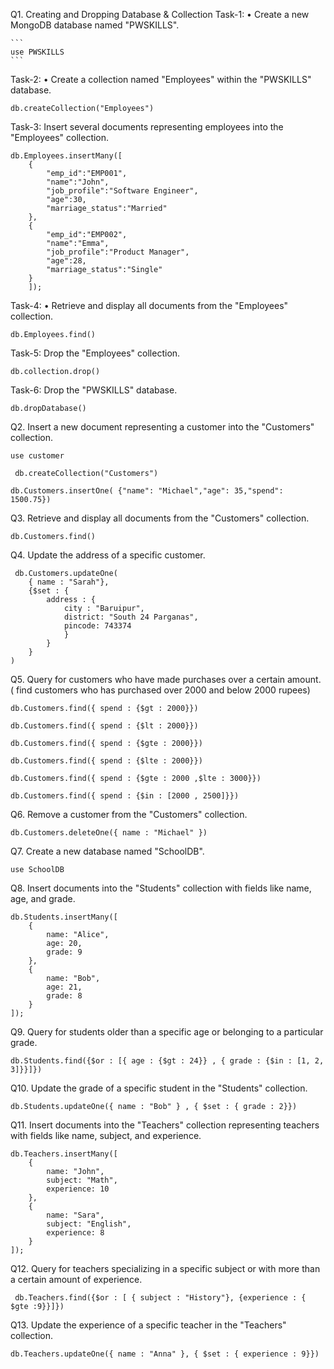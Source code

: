 Q1. Creating and Dropping Database & Collection
Task-1:
• Create a new MongoDB database named "PWSKILLS".

    ```
    use PWSKILLS
    ```

Task-2:
• Create a collection named "Employees" within the "PWSKILLS" database.

```
db.createCollection("Employees")
```

Task-3:
Insert several documents representing employees into the "Employees" collection.

```
db.Employees.insertMany([
    {
        "emp_id":"EMP001",
        "name":"John",
        "job_profile":"Software Engineer",
        "age":30,
        "marriage_status":"Married"
    },
    {
        "emp_id":"EMP002",
        "name":"Emma",
        "job_profile":"Product Manager",
        "age":28,
        "marriage_status":"Single"
    }
    ]);
```

Task-4:
• Retrieve and display all documents from the "Employees" collection.

```
db.Employees.find()
```

Task-5:
Drop the "Employees" collection.

```
db.collection.drop()
```

Task-6:
Drop the "PWSKILLS" database.

```
db.dropDatabase()
```

Q2. Insert a new document representing a customer into the "Customers" collection.

```
use customer
```

```
 db.createCollection("Customers")
```

```
db.Customers.insertOne( {"name": "Michael","age": 35,"spend": 1500.75})
```

Q3. Retrieve and display all documents from the "Customers" collection.

```
db.Customers.find()
```

Q4. Update the address of a specific customer.

```
 db.Customers.updateOne(
    { name : "Sarah"},
    {$set : {
        address : {
            city : "Baruipur",
            district: "South 24 Parganas",
            pincode: 743374
            }
        }
    }
)
```

Q5. Query for customers who have made purchases over a certain amount. ( find customers who has purchased over 2000 and below 2000 rupees)

```
db.Customers.find({ spend : {$gt : 2000}})
```

```
db.Customers.find({ spend : {$lt : 2000}})
```

```
db.Customers.find({ spend : {$gte : 2000}})
```

```
db.Customers.find({ spend : {$lte : 2000}})
```

```
db.Customers.find({ spend : {$gte : 2000 ,$lte : 3000}})
```

```
db.Customers.find({ spend : {$in : [2000 , 2500]}})
```

Q6. Remove a customer from the "Customers" collection.

```
db.Customers.deleteOne({ name : "Michael" })
```

Q7. Create a new database named "SchoolDB".

```
use SchoolDB
```

Q8. Insert documents into the "Students" collection with fields like name, age, and grade.

```
db.Students.insertMany([
    {
        name: "Alice",
        age: 20,
        grade: 9
    },
    {
        name: "Bob",
        age: 21,
        grade: 8
    }
]);
```

Q9. Query for students older than a specific age or belonging to a particular grade.

```
db.Students.find({$or : [{ age : {$gt : 24}} , { grade : {$in : [1, 2, 3]}}]})
```

Q10. Update the grade of a specific student in the "Students" collection.

```
db.Students.updateOne({ name : "Bob" } , { $set : { grade : 2}})
```

Q11. Insert documents into the "Teachers" collection representing teachers with fields like name, subject, and experience.

```
db.Teachers.insertMany([
    {
        name: "John",
        subject: "Math",
        experience: 10
    },
    {
        name: "Sara",
        subject: "English",
        experience: 8
    }
]);

```

Q12. Query for teachers specializing in a specific subject or with more than a certain amount of experience.

```
 db.Teachers.find({$or : [ { subject : "History"}, {experience : { $gte :9}}]})
```

Q13. Update the experience of a specific teacher in the "Teachers" collection.

```
db.Teachers.updateOne({ name : "Anna" }, { $set : { experience : 9}})
```
